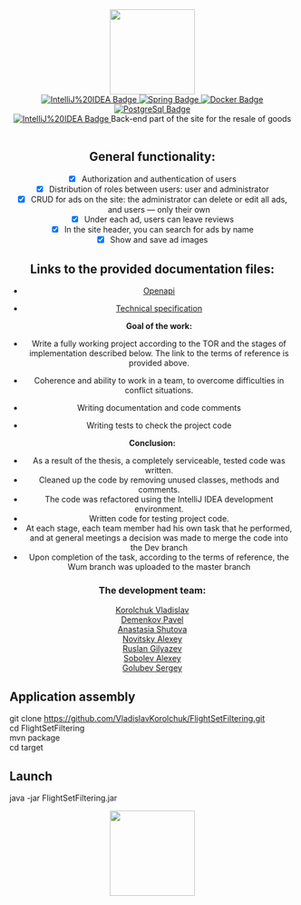 <div id="header" align="center">
  <img src="https://media2.giphy.com/media/v1.Y2lkPTc5MGI3NjExY2YxZGUwYmI4ZDRiMjc1YjBkZDFjYjU3MzkwYzI1OGNmNzUwMTVjMSZjdD1n/qgQUggAC3Pfv687qPC/giphy.gif" width="150"/>
</div>

<div id="badges" align="center">
<a href="https://www.jetbrains.com/ru-ru/idea/">
  <img src="https://img.shields.io/badge/IntelliJ%20IDEA-java-blue?style=for-the-badge" alt="IntelliJ%20IDEA Badge"/>
  </a>
<a href="https://spring.io/">
    <img src="https://img.shields.io/badge/Spring-green?style=for-the-badge" alt="Spring Badge"/>
  </a>
<a href="https://www.docker.com/">
    <img src="https://img.shields.io/badge/Docker-blue?style=for-the-badge" alt="Docker Badge"/>
 </a>
<a href="https://www.postgresql.org/">
    <img src="https://img.shields.io/badge/PostgreSql-blue?style=for-the-badge" alt="PostgreSql Badge"/>
 </a>
</div>
<div id="header" align="center">
<img src="https://komarev.com/ghpvc/?username=VladislavKorolchuk&style=flat-square&color=blue" alt=""/>
</div>
<div id="header" align="center">
  <a href="https://sky.pro/">
  <img src="https://img.shields.io/badge/SkyPro-green?style=for-the-badge" alt="IntelliJ%20IDEA Badge"/> </a> Back-end part of the site for the resale of goods <br><br>

 ## General functionality:
- [x] Authorization and authentication of users
- [x] Distribution of roles between users: user and administrator
- [x] CRUD for ads on the site: the administrator can delete or edit all ads, and users — only their own
- [x] Under each ad, users can leave reviews
- [x] In the site header, you can search for ads by name
- [x] Show and save ad images  

## Links to the provided documentation files:
- [Openapi](https://drive.google.com/file/d/1NInRupH5y59DMAFvUDcd2C0kIWaMk93Q/view)
- [Technical specification](https://skyengpublic.notion.site/02df5c2390684e3da20c7a696f5d463d)
  
  **Goal of the work:**

- Write a fully working project according to the TOR and the stages of implementation described below. 
The link to the terms of reference is provided above.

- Coherence and ability to work in a team, to overcome difficulties in conflict situations.

- Writing documentation and code comments

- Writing tests to check the project code

**Conclusion:**

- As a result of the thesis, a completely serviceable, tested code was written.
- Cleaned up the code by removing unused classes, methods and comments.
- The code was refactored using the IntelliJ IDEA development environment.
- Written code for testing project code. 
- At each stage, each team member had his own task that he performed, and at general meetings a decision was made 
to merge the code into the Dev branch
- Upon completion of the task, according to the terms of reference, the Wum branch was uploaded to the master branch


###  The development team:
 [Korolchuk Vladislav](https://github.com/VladislavKorolchuk) <br>
 [Demenkov Pavel](https://github.com/PDemenkov) <br>
 [Anastasia Shutova](https://github.com/fuminako)<br>
 [Novitsky Alexey](https://github.com/AlekseyNovitskiy)<br>
 [Ruslan Gilyazev]()<br>
 [Sobolev Alexey]()<br>
 [Golubev Sergey]()<br>
</div>

## Application assembly

git clone https://github.com/VladislavKorolchuk/FlightSetFiltering.git \
cd FlightSetFiltering \
mvn package \
cd target

## Launch
java -jar FlightSetFiltering.jar
<div id="header" align="center">
  <img src="https://media2.giphy.com/media/v1.Y2lkPTc5MGI3NjExMDQyOTI1ODEyYWQ5NDVmMWIxMjRmODg4M2I0YmQ2NmIzZGIzZjkyYiZjdD1n/VXemWL83bMJXABeIP5/giphy.gif" width="150"/>
</div>
